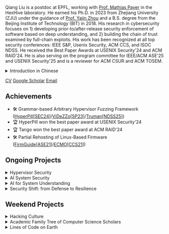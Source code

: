 Qiang Liu is a postdoc at EPFL, working with [Prof. Mathias
Payer](https://nebelwelt.net/) in the HexHive laboratory. He earned his Ph.D. in
2023 from Zhejiang University (ZJU) under the guidance of [Prof. Yajin
Zhou](https://yajin.org/) and a B.S. degree from the Beijing Institute of
Technology (BIT) in 2018. His research in cybersecurity focuses on 1) developing
prior-to/after-release security enforcement of software based on deep
understanding, and 2) building the chain of trust examined by full-chain
exploits. His work has been recognized at all top security conferences: IEEE
S&P, Usenix Security, ACM CCS, and ISOC NDSS. He received the Best Paper Awards
at USENIX Security'24 and ACM RAID'24. He is also serving on the program
committee for IEEE/ACM ASE'25 and USENIX Security'25 and is a reviewer for ACM
CSUR and ACM TOSEM.

<details style="margin-bottom:1em">
<summary>Introduction in Chinese</summary>
<div style="margin-top:1em; margin-bottom:1em; margin-left:2em">

刘强现为瑞士洛桑联邦理工学院（EPFL）HexHive 实验室的博士后研究员，合作导师为 Mathias Payer 教授。他于2023年博士毕业于浙江大学，师从周亚金教授。他的研究聚焦于系统安全，致力于从深层理解出发，在软件发布前后实现有效的安全保障机制，同时围绕真实攻击路径构建和验证可信执行链。他的多项研究成果已发表在 IEEE S&P、USENIX Security、ACM CCS 和 NDSS 等国际顶级安全会议上，并荣获USENIX Security 2024 和 ACM RAID 2024 最佳论文奖。同时，他是IEEE/ACM ASE 2025 与 USENIX Security 2025 的程序委员会委员，并为 ACM CSUR 和 ACM TOSEM 等期刊担任审稿人。

</div>
</details>

[CV](./Qiang_s_CV.pdf)
[Google Scholar](https://scholar.google.com/citations?user=fa1uB2sAAAAJ&hl=en)
[Email](mailto:cyruscyliu@gmail.com)

## Achievements

+ 🛠️ Grammar-based Arbitrary Hypervisor Fuzzing Framework
([HyperPill](https://github.com/HexHive/HyperPill)[[SEC24](./papers/hyperpill-sec24.pdf)]/[ViDeZZo](https://github.com/HexHive/videzzo)[[SP23](./papers/videzzo-sp23.pdf)]/[Truman](https://github.com/vul337/Truman)[[NDSS25]](./papers/truman-ndss25.pdf))
+ 🏆 HyperPill won the best paper award at USENIX Security'24
+ 🏆 Tango won the best paper award at ACM RAID'24
+ 🛠️ Partial Rehosting of Linux-Based Firmware
([FirmGuide](https://github.com/cyruscyliu/firmguide)[[ASE21](./papers/firmguide-ase21.pdf)]/[ECMO](https://github.com/valour01/ecmo)[[CCS21](./papers/ecmo-ccs21.pdf)])


## Ongoing Projects

<details>
<summary>Hypervisor Security</summary>
<div style="margin-top:1em; margin-bottom:1em; margin-left:2em">

With the rapid advancement and widespread adoption of AI, cloud computing is
experiencing renewed momentum. At the core of secure cloud infrastructure lies a
vulnerability-free hypervisor. Embracing a full-lifecycle security approach, our
research focuses on identifying and resolving hypervisor vulnerabilities prior
to release, while also developing complementary defenses to mitigate attacks in
production environments. To drive deeper insights, we also develop real-world
exploits targeting state-of-the-art hypervisors.

</div>
</details>

<details>
<summary>AI System Security</summary>
<div style="margin-top:1em; margin-bottom:1em; margin-left:2em">

The success of AI is fundamentally reshaping the entire computing stack, from
hardware to high-level software. As new codebases and specialized hardware
emerge to support AI workloads, longstanding security challenges are resurfacing
in modern contexts. Our research investigates security issues across multiple
layers of AI systems, focusing on compilers, interpreters, operating systems,
hypervisors, and heterogeneous hardware such as GPUs.

</div>
</details>

<details>
<summary>AI for System Understanding</summary>
<div style="margin-top:1em; margin-bottom:1em; margin-left:2em">

Modern system software has reached a scale and complexity that surpasses human
cognitive limits. No individual can realistically comprehend the full breadth of
its specifications, source code, reviews, and development history. This
overwhelming volume of information poses serious challenges to effective
auditing, debugging, and security analysis. We envision a super model—a fusion
of Large Language Models (LLMs) and Knowledge Graphs (KGs)—to bridge the gap
between human understanding and large-scale system software. By encoding both
structured knowledge (e.g., specifications, test results) and unstructured
knowledge (e.g., source code, review discussions, crash reports), this model
will provide a unified, intelligent interface for low-level system
comprehension. As a collaborative assistant, the super model will help
developers and researchers understand system intent, behavior, and evolution,
significantly reducing manual effort in navigating, maintaining, and securing
complex system software.


</div>
</details>

<details style="margin-bottom:1em">
<summary>Security Shift: from Defense to Resilience</summary>
<div style="margin-top:1em; margin-bottom:1em; margin-left:2em">

The evolution of computing has progressed through several transformative
milestones—from standalone systems to personal computing and the Web 2.0 era,
followed by large-scale computing and deep learning, and more recently, the rise
of foundation models and AI breakthroughs. As we move into the next era—defined
by ubiquitous computing and heterogeneous system architectures—security
challenges are becoming more complex and distributed. In this new landscape,
computing devices take many forms: personal, enterprise-grade, and embedded
systems, all interconnected through a global edge fabric. The scale and
diversity of these environments demand a unified software ecosystem and robust,
adaptable security frameworks. Crucially, the security paradigm must shift:
success is no longer measured solely by the ability to block attacks. Instead,
the focus must be on resilience—ensuring rapid recovery, minimizing downtime,
and maintaining business continuity after incidents. We propose a thin,
scalable, and formally verified minimum recovery system as a foundational layer
to meet this challenge, enabling reliable, system-wide restoration in the face
of growing threats.

</div>
</details>


## Weekend Projects

<details>
<summary>Hacking Culture</summary>
<div style="margin-top:1em; margin-bottom:1em; margin-left:2em">

We have focused too much on cool technology while neglecting the fun stories,
nerdy fonts, and meme creativity that are equally important. It's time to
systematically explore and celebrate hacking culture—not just to entertain
ourselves but also to inspire and attract more people to join us.  Parents can
raise children who are independent and creative, teachers can guides students
who are collaborative and competitive, and entrepreneurs can engage customers
who are eager to buy innovative products. Be classy and be cool!

</div>
</details>

<details>
<summary>Academic Family Tree of Computer Science Scholars</summary>
<div style="margin-top:1em; margin-bottom:1em; margin-left:2em">
</div>
</details>

<details>
<summary>Lines of Code on Earth</summary>
<div style="margin-top:1em; margin-bottom:1em; margin-left:2em">
</div>
</details>
